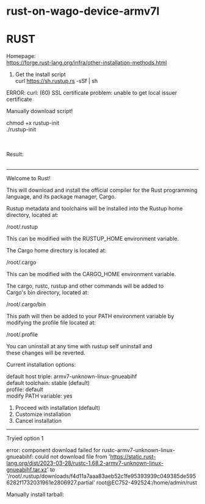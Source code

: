 # rust-on-wago-device-armv7l


# RUST
Homepage:  
https://forge.rust-lang.org/infra/other-installation-methods.html  

1. Get the install script   
curl https://sh.rustup.rs -sSf | sh  

ERROR: curl: (60) SSL certificate problem: unable to get local issuer certificate

Manually download script!


chmod +x rustup-init  
./rustup-init  
  
 </br>  </br> 
 Result:  
 </br> 

***  
Welcome to Rust!

This will download and install the official compiler for the Rust
programming language, and its package manager, Cargo.

Rustup metadata and toolchains will be installed into the Rustup
home directory, located at:

  /root/.rustup

This can be modified with the RUSTUP_HOME environment variable.  

The Cargo home directory is located at:  

  /root/.cargo  

This can be modified with the CARGO_HOME environment variable.  

The cargo, rustc, rustup and other commands will be added to  
Cargo's bin directory, located at:  

  /root/.cargo/bin  

This path will then be added to your PATH environment variable by  
modifying the profile file located at:  

  /root/.profile  

You can uninstall at any time with rustup self uninstall and  
these changes will be reverted.  

Current installation options:  


   default host triple: armv7-unknown-linux-gnueabihf  
     default toolchain: stable (default)  
               profile: default  
  modify PATH variable: yes  

1) Proceed with installation (default)  
2) Customize installation  
3) Cancel installation  

***
Tryied option 1

error: component download failed for rustc-armv7-unknown-linux-gnueabihf: could not download file from 'https://static.rust-lang.org/dist/2023-03-28/rustc-1.68.2-armv7-unknown-linux-gnueabihf.tar.xz' to '/root/.rustup/downloads/f4d11a7aaa83aeb52c1fe95393939c049385de5956282f1732031961e2806927.partial'
root@EC752-492524:/home/admin/rust  


Manually install tarball:

 </br>  </br> 
 
 





